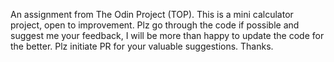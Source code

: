 An assignment from The Odin Project (TOP). This is a mini calculator project, open to improvement. Plz go through the code if possible and suggest me your feedback, I will be more than happy to update the code for the better. Plz initiate PR for your valuable suggestions. Thanks. 
